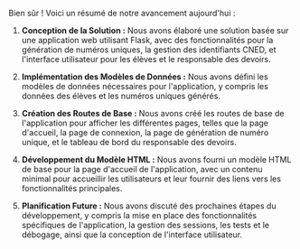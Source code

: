 Bien sûr ! Voici un résumé de notre avancement aujourd'hui :

1. **Conception de la Solution :** 
    Nous avons élaboré une solution basée sur une application web utilisant Flask, avec des fonctionnalités pour la génération de numéros uniques, la gestion des identifiants CNED, et l'interface utilisateur pour les élèves et le responsable des devoirs.

2. **Implémentation des Modèles de Données :** 
    Nous avons défini les modèles de données nécessaires pour l'application, y compris les données des élèves et les numéros uniques générés.

3. **Création des Routes de Base :** 
    Nous avons créé les routes de base de l'application pour afficher les différentes pages, telles que la page d'accueil, la page de connexion, la page de génération de numéro unique, et le tableau de bord du responsable des devoirs.

4. **Développement du Modèle HTML :** 
    Nous avons fourni un modèle HTML de base pour la page d'accueil de l'application, avec un contenu minimal pour accueillir les utilisateurs et leur fournir des liens vers les fonctionnalités principales.

5. **Planification Future :** 
    Nous avons discuté des prochaines étapes du développement, y compris la mise en place des fonctionnalités spécifiques de l'application, la gestion des sessions, les tests et le débogage, ainsi que la conception de l'interface utilisateur.

